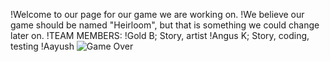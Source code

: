 !Welcome to our page for our game we are working on.
!We believe our game should be named "Heirloom", but that is something we could change later on.
!TEAM MEMBERS:
!Gold B; Story, artist
!Angus K; Story, coding, testing
!Aayush 
![Game Over](https://github.com/g0ld-star/tehehe-/blob/main/images/Gameoverscreen.png?raw=true)
